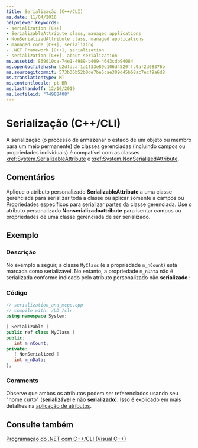 ```yaml
---
title: Serialização (C++/CLI)
ms.date: 11/04/2016
helpviewer_keywords:
- serialization [C++]
- SerializableAttribute class, managed applications
- NonSerializedAttribute class, managed applications
- managed code [C++], serializing
- .NET Framework [C++], serialization
- serialization [C++], about serialization
ms.assetid: 869010ca-74e1-4989-b409-4643cdb94084
ms.openlocfilehash: b2dfdcaf1a1f33e89d106d4529ffc9af2d08376b
ms.sourcegitcommit: 573b36b52b0de7be5cae309d45b68ac7ecf9a6d8
ms.translationtype: MT
ms.contentlocale: pt-BR
ms.lasthandoff: 12/10/2019
ms.locfileid: "74988408"
---
```

# <a name="serialization-ccli"></a>Serialização (C++/CLI)

A serialização (o processo de armazenar o estado de um objeto ou membro para um meio permanente) de classes gerenciadas (incluindo campos ou propriedades individuais) é compatível com as classes <xref:System.SerializableAttribute> e <xref:System.NonSerializedAttribute>.

## <a name="remarks"></a>Comentários

Aplique o atributo personalizado **SerializableAttribute** a uma classe gerenciada para serializar toda a classe ou aplicar somente a campos ou Propriedades específicos para serializar partes da classe gerenciada. Use o atributo personalizado **Nonserializadoattribute** para isentar campos ou propriedades de uma classe gerenciada de ser serializado.

## <a name="example"></a>Exemplo

### <a name="description"></a>Descrição

No exemplo a seguir, a classe `MyClass` (e a propriedade `m_nCount`) está marcada como serializável. No entanto, a propriedade `m_nData` não é serializada conforme indicado pelo atributo personalizado não **serializado** :

### <a name="code"></a>Código

```cpp
// serialization_and_mcpp.cpp
// compile with: /LD /clr
using namespace System;

[ Serializable ]
public ref class MyClass {
public:
   int m_nCount;
private:
   [ NonSerialized ]
   int m_nData;
};
```

### <a name="comments"></a>Comments

Observe que ambos os atributos podem ser referenciados usando seu "nome curto" (**serializável** e não **serializado**). Isso é explicado em mais detalhes na [aplicação de atributos](/dotnet/standard/attributes/applying-attributes).

## <a name="see-also"></a>Consulte também

[Programação do .NET com C++/CLI (Visual C++)](../dotnet/dotnet-programming-with-cpp-cli-visual-cpp.md)
